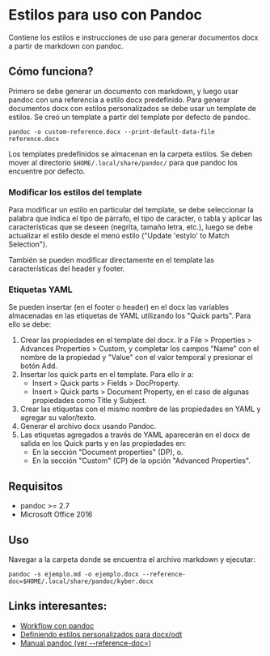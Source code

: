 # Estilos para uso con Pandoc

Contiene los estilos e instrucciones de uso para generar documentos docx a partir de markdown con pandoc.

## Cómo funciona?

Primero se debe generar un documento con markdown, y luego usar pandoc con una referencia a estilo docx predefinido. Para generar documentos docx con estilos personalizados se debe usar un template de estilos. Se creó un template a partir del template por defecto de pandoc.

``` {.bash}
pandoc -o custom-reference.docx --print-default-data-file reference.docx
```

Los templates predefinidos se almacenan en la carpeta estilos. Se deben mover al directorio `$HOME/.local/share/pandoc/` para que pandoc los encuentre por defecto.

### Modificar los estilos del template

Para modificar un estilo en particular del template, se debe seleccionar la palabra que indica el tipo de párrafo, el tipo de carácter, o tabla y aplicar las características que se deseen (negrita, tamaño letra, etc.), luego se debe actualizar el estilo desde el menú estilo ("Update 'estylo' to Match Selection").

También se pueden modificar directamente en el template las características del header y footer.

### Etiquetas YAML

Se pueden insertar (en el footer o header) en el docx las variables almacenadas en las etiquetas de YAML utilizando los "Quick parts". Para ello se debe:

1. Crear las propiedades en el template del docx. Ir a File > Properties > Advances Properties > Custom, y completar los campos "Name" con el nombre de la propiedad y "Value" con el valor temporal y presionar el botón Add.
2. Insertar los quick parts en el template. Para ello ir a:
    - Insert > Quick parts > Fields > DocProperty.
    - Insert > Quick parts > Document Property, en el caso de algunas propiedades como Title y Subject.
3. Crear las etiquetas con el mismo nombre de las propiedades en YAML y agregar su valor/texto.
4. Generar el archivo docx usando Pandoc.
5. Las etiquetas agregados a través de YAML aparecerán en el docx de salida en los Quick parts y en las propiedades en: 
    - En la sección "Document properties" (DP), o. 
    - En la sección "Custom" (CP) de la opción "Advanced Properties".

## Requisitos

-   pandoc \>= 2.7
-   Microsoft Office 2016

## Uso

Navegar a la carpeta donde se encuentra el archivo markdown y ejecutar:

``` {.bash}
pandoc -s ejemplo.md -o ejemplo.docx --reference-doc=$HOME/.local/share/pandoc/kyber.docx 
```

## Links interesantes:

-   [Workflow con pandoc](https://github.com/piero-g/markdown-workflow)
-   [Definiendo estilos personalizados para docx/odt](https://github.com/jgm/pandoc/wiki/Defining-custom-DOCX-styles-in-LibreOffice-(and-Word))
-   [Manual pandoc (ver --reference-doc=)](https://pandoc.org/MANUAL.html#options-affecting-specific-writers)
